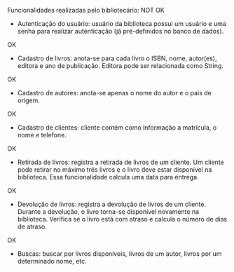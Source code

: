Funcionalidades realizadas pelo bibliotecário:
NOT OK
- Autenticação do usuário: usuário da biblioteca possui um
usuário e uma senha para realizar autenticação (já pré-definidos
no banco de dados).

OK
- Cadastro de livros: anota-se para cada livro o ISBN, nome,
autor(es), editora e ano de publicação. Editora pode ser
relacionada como String.

OK
- Cadastro de autores: anota-se apenas o nome do autor e o país de
origem.

OK
- Cadastro de clientes: cliente contém como informação a
matrícula, o nome e telefone.

OK
- Retirada de livros: registra a retirada de livros de um cliente. Um
cliente pode retirar no máximo três livros e o livro deve estar 
disponível na biblioteca. Essa funcionalidade calcula uma data
para entrega.

OK
- Devolução de livros: registra a devolução de livros de um cliente.
Durante a devolução, o livro torna-se disponível novamente na
biblioteca. Verifica se o livro está com atraso e calcula o número
de dias de atraso.

OK
- Buscas: buscar por livros disponíveis, livros de um autor, livros
por um determinado nome, etc.
